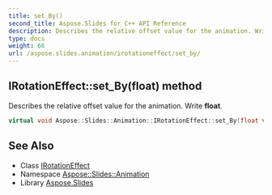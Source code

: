 ```yaml
---
title: set_By()
second_title: Aspose.Slides for C++ API Reference
description: Describes the relative offset value for the animation. Write float.
type: docs
weight: 66
url: /aspose.slides.animation/irotationeffect/set_by/
---
```

## IRotationEffect::set_By(float) method


Describes the relative offset value for the animation. Write **float**.

```cpp
virtual void Aspose::Slides::Animation::IRotationEffect::set_By(float value)=0
```

## See Also

* Class [IRotationEffect](../)
* Namespace [Aspose::Slides::Animation](../../)
* Library [Aspose.Slides](../../../)
